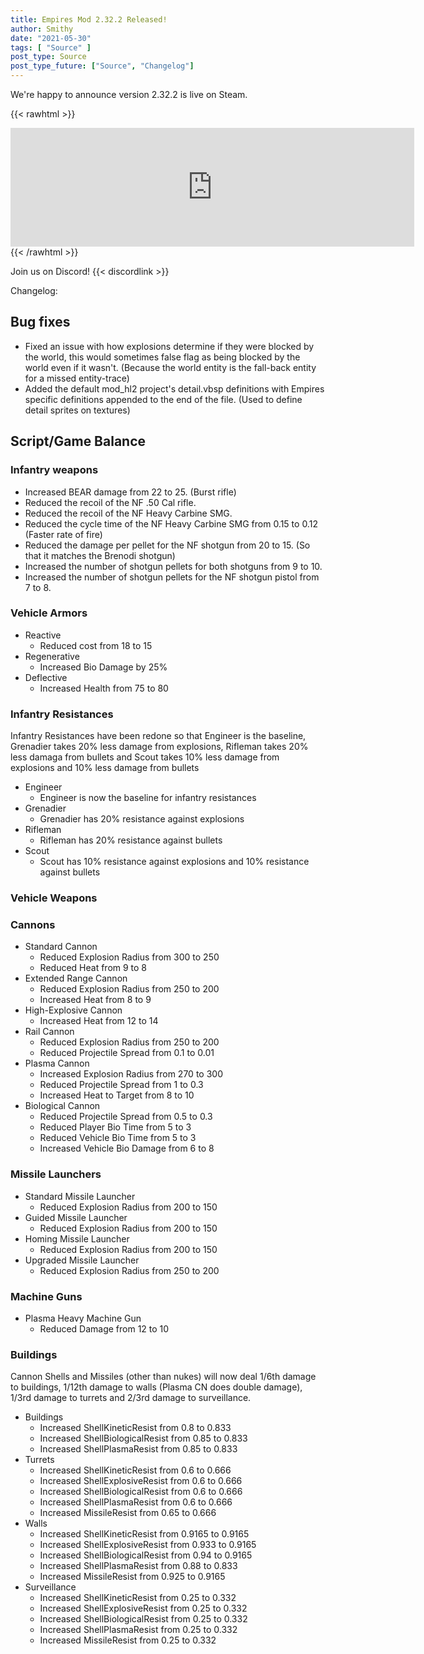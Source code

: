 ```yaml
---
title: Empires Mod 2.32.2 Released!
author: Smithy
date: "2021-05-30"
tags: [ "Source" ]
post_type: Source
post_type_future: ["Source", "Changelog"]
---
```



We're happy to announce version 2.32.2 is live on Steam.

{{< rawhtml >}}
<iframe src="https://store.steampowered.com/widget/17740/" frameborder="0" width="646" height="190"></iframe>
{{< /rawhtml >}}

Join us on Discord! {{< discordlink >}}

Changelog:

## Bug fixes
- Fixed an issue with how explosions determine if they were blocked by the world, this would sometimes false flag as being blocked by the world even if it wasn't. (Because the world entity is the fall-back entity for a missed entity-trace)
- Added the default mod_hl2 project's detail.vbsp definitions with Empires specific definitions appended to the end of the file. (Used to define detail sprites on textures)


## Script/Game Balance

### Infantry weapons

- Increased BEAR damage from 22 to 25. (Burst rifle)
- Reduced the recoil of the NF .50 Cal rifle.
- Reduced the recoil of the NF Heavy Carbine SMG.
- Reduced the cycle time of the NF Heavy Carbine SMG from 0.15 to 0.12 (Faster rate of fire)
- Reduced the damage per pellet for the NF shotgun from 20 to 15. (So that it matches the Brenodi shotgun)
- Increased the number of shotgun pellets for both shotguns from 9 to 10.
- Increased the number of shotgun pellets for the NF shotgun pistol from 7 to 8.

### Vehicle Armors

- Reactive
	- Reduced cost from 18 to 15
- Regenerative
	- Increased Bio Damage by 25%
- Deflective
	- Increased Health from 75 to 80
	
### Infantry Resistances

Infantry Resistances have been redone so that Engineer is the baseline, Grenadier takes 20% less damage from explosions, Rifleman takes 20% less damaga from bullets and Scout takes 10% less damage from explosions and 10% less damage from bullets
- Engineer
	- Engineer is now the baseline for infantry resistances
- Grenadier
	- Grenadier has 20% resistance against explosions
- Rifleman
	- Rifleman has 20% resistance against bullets
- Scout
	- Scout has 10% resistance against explosions and 10% resistance against bullets
	
### Vehicle Weapons

### Cannons

- Standard Cannon
	- Reduced Explosion Radius from 300 to 250
	- Reduced Heat from 9 to 8
- Extended Range Cannon
	- Reduced Explosion Radius from 250 to 200
	- Increased Heat from 8 to 9
- High-Explosive Cannon
	- Increased Heat from 12 to 14
- Rail Cannon
	- Reduced Explosion Radius from 250 to 200
	- Reduced Projectile Spread from 0.1 to 0.01
- Plasma Cannon
	- Increased Explosion Radius from 270 to 300
	- Reduced Projectile Spread from 1 to 0.3
	- Increased Heat to Target from 8 to 10
- Biological Cannon
	- Reduced Projectile Spread from 0.5 to 0.3
	- Reduced Player Bio Time from 5 to 3
	- Reduced Vehicle Bio Time from 5 to 3
	- Increased Vehicle Bio Damage from 6 to 8
	
### Missile Launchers

- Standard Missile Launcher
	- Reduced Explosion Radius from 200 to 150
- Guided Missile Launcher
	- Reduced Explosion Radius from 200 to 150
- Homing Missile Launcher
	- Reduced Explosion Radius from 200 to 150
- Upgraded Missile Launcher
	- Reduced Explosion Radius from 250 to 200
	
### Machine Guns

- Plasma Heavy Machine Gun
	- Reduced Damage from 12 to 10
	
### Buildings

Cannon Shells and Missiles (other than nukes) will now deal 1/6th damage to buildings, 1/12th damage to walls (Plasma CN does double damage), 1/3rd damage to turrets and 2/3rd damage to surveillance.
- Buildings
	- Increased ShellKineticResist from 0.8 to 0.833
	- Increased ShellBiologicalResist from 0.85 to 0.833
	- Increased ShellPlasmaResist from 0.85 to 0.833
- Turrets
	- Increased ShellKineticResist from 0.6 to 0.666
	- Increased ShellExplosiveResist from 0.6 to 0.666
	- Increased ShellBiologicalResist from 0.6 to 0.666
	- Increased ShellPlasmaResist from 0.6 to 0.666
	- Increased MissileResist from 0.65 to 0.666
- Walls
	- Increased ShellKineticResist from 0.9165 to 0.9165
	- Increased ShellExplosiveResist from 0.933 to 0.9165
	- Increased ShellBiologicalResist from 0.94 to 0.9165
	- Increased ShellPlasmaResist from 0.88 to 0.833
	- Increased MissileResist from 0.925 to 0.9165
- Surveillance
	- Increased ShellKineticResist from 0.25 to 0.332
	- Increased ShellExplosiveResist from 0.25 to 0.332
	- Increased ShellBiologicalResist from 0.25 to 0.332
	- Increased ShellPlasmaResist from 0.25 to 0.332
	- Increased MissileResist from 0.25 to 0.332


